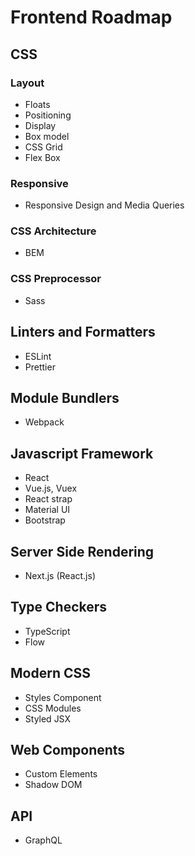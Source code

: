 # Frontend Roadmap

## CSS

### Layout

- Floats
- Positioning
- Display
- Box model
- CSS Grid
- Flex Box

### Responsive

- Responsive Design and Media Queries

### CSS Architecture

- BEM

### CSS Preprocessor

- Sass


## Linters and Formatters

- ESLint
- Prettier


## Module Bundlers

- Webpack


## Javascript Framework

- React
- Vue.js, Vuex
- React strap
- Material UI
- Bootstrap


## Server Side Rendering

- Next.js (React.js)


## Type Checkers

- TypeScript
- Flow


## Modern CSS

- Styles Component
- CSS Modules
- Styled JSX


## Web Components

- Custom Elements
- Shadow DOM


## API

- GraphQL
